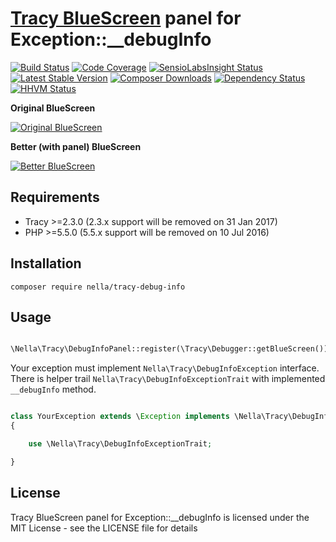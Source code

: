 [Tracy BlueScreen](https://tracy.nette.org) panel for Exception::__debugInfo
============================================================================

[![Build Status](https://img.shields.io/travis/nella/tracy-debug-info/master.svg?style=flat-square)](https://travis-ci.org/nella/tracy-debug-info)
[![Code Coverage](https://img.shields.io/coveralls/nella/tracy-debug-info.svg?style=flat-square)](https://coveralls.io/r/nella/tracy-debug-info)
[![SensioLabsInsight Status](https://img.shields.io/sensiolabs/i/d554e964-b3b4-40d1-be3c-c396eb697e78.svg?style=flat-square)](https://insight.sensiolabs.com/projects/d554e964-b3b4-40d1-be3c-c396eb697e78)
[![Latest Stable Version](https://img.shields.io/packagist/v/nella/tracy-debug-info.svg?style=flat-square)](https://packagist.org/packages/nella/tracy-debug-info)
[![Composer Downloads](https://img.shields.io/packagist/dt/nella/tracy-debug-info.svg?style=flat-square)](https://packagist.org/packages/nella/tracy-debug-info)
[![Dependency Status](https://img.shields.io/versioneye/d/user/projects/565a5c9a036c32003a000011.svg?style=flat-square)](https://www.versioneye.com/user/projects/565a5c9a036c32003a000011)
[![HHVM Status](https://img.shields.io/hhvm/nella/tracy-debug-info.svg?style=flat-square)](http://hhvm.h4cc.de/package/nella/tracy-debug-info)

**Original BlueScreen**

[![Original BlueScreen](https://github.com/nella/tracy-debug-info/blob/master/build/example-ClassicException.png)](https://cdn.rawgit.com/nella/tracy-debug-info/master/build/example-ClassicException.html)

**Better (with panel) BlueScreen**

[![Better BlueScreen](https://github.com/nella/tracy-debug-info/blob/master/build/example-BetterException.png)](https://cdn.rawgit.com/nella/tracy-debug-info/master/build/example-BetterException.html)

Requirements
------------
- Tracy >=2.3.0 (2.3.x support will be removed on 31 Jan 2017)
- PHP >=5.5.0 (5.5.x support will be removed on 10 Jul 2016)

Installation
------------

```
composer require nella/tracy-debug-info
```

Usage
------

```php

\Nella\Tracy\DebugInfoPanel::register(\Tracy\Debugger::getBlueScreen());

```

Your exception must implement `Nella\Tracy\DebugInfoException` interface. There is helper trail `Nella\Tracy\DebugInfoExceptionTrait` with implemented `__debugInfo` method.


```php

class YourException extends \Exception implements \Nella\Tracy\DebugInfoException
{

	use \Nella\Tracy\DebugInfoExceptionTrait;

}

```

License
-------
Tracy BlueScreen panel for Exception::__debugInfo is licensed under the MIT License - see the LICENSE file for details
